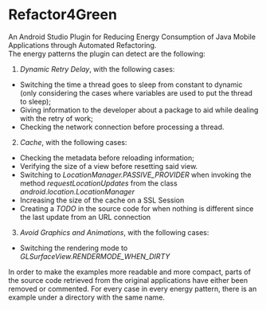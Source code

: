 # Refactor4Green
An Android Studio Plugin for Reducing Energy Consumption of Java Mobile Applications through Automated Refactoring.
<br/> 
The energy patterns the plugin can detect are the following: <br/>
  1. *Dynamic Retry Delay*, with the following cases:<br/>
   * Switching the time a thread goes to sleep from constant to dynamic (only considering the cases where variables are used to put the thread to sleep);<br/>
   * Giving information to the developer about a package to aid while dealing with the retry of work; <br/>
   * Checking the network connection before processing a thread. <br/>
  2.  *Cache*, with the following cases:<br/>
   * Checking the metadata before reloading information; <br/>
   * Verifying the size of a view before resetting said view. <br/>
   * Switching to *LocationManager.PASSIVE_PROVIDER* when invoking the method *requestLocationUpdates* from the class *android.location.LocationManager* <br/>
   * Increasing the size of the cache on a SSL Session <br/>
   * Creating a *TODO* in the source code for when nothing is different since the last update from an URL connection <br/>
  3. *Avoid Graphics and Animations*, with the following cases:<br/>
   * Switching the rendering mode to *GLSurfaceView.RENDERMODE_WHEN_DIRTY* <br/>
 
In order to make the examples more readable and more compact, parts of the source code retrieved from the original applications have either been removed or commented. 
For every case in every energy pattern, there is an example under a directory with the same name. 